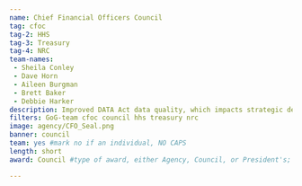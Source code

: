 ```yaml
---
name: Chief Financial Officers Council
tag: cfoc
tag-2: HHS
tag-3: Treasury
tag-4: NRC
team-names:
 - Sheila Conley
 - Dave Horn
 - Aileen Burgman
 - Brett Baker
 - Debbie Harker
description: Improved DATA Act data quality, which impacts strategic decisions, transparency, and services to citizens. These improvements enable agencies to leverage data as a strategic asset for accomplishing their missions and providing greater transparency to the public.
filters: GoG-team cfoc council hhs treasury nrc
image: agency/CFO_Seal.png
banner: council
team: yes #mark no if an individual, NO CAPS
length: short
award: Council #type of award, either Agency, Council, or President's; this is case sensitive so make sure to match the options listed exactly. This section generates the format of the card

---
```

